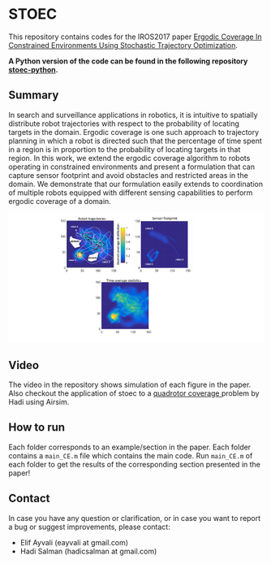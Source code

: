 # STOEC
This repository contains codes for the IROS2017 paper [Ergodic Coverage In Constrained Environments Using Stochastic Trajectory Optimization](http://biorobotics.ri.cmu.edu/papers/paperUploads/1707.04294.pdf).

**A Python version of the code can be found in the following repository [stoec-python](https://github.com/Hadisalman/search-coverage/tree/stoec).**

## Summary
In search and surveillance applications in robotics, it is intuitive to spatially distribute robot trajectories with respect to the probability of locating targets in the domain.
Ergodic coverage is one such approach to trajectory planning in which a robot is directed such that the percentage of time spent in a region is in proportion to the probability of locating targets
in that region. In this work, we extend the ergodic coverage algorithm to robots operating in constrained environments and present a formulation that can capture sensor footprint
and avoid obstacles and restricted areas in the domain. We demonstrate that our formulation easily extends to coordination of multiple robots equipped with different sensing capabilities to perform ergodic coverage of a domain.

![Example](./plot.png)

## Video
The video in the repository shows simulation of each figure in the paper. Also checkout the application of stoec to a [quadrotor coverage ](https://www.youtube.com/watch?v=ij7dZU_yoRI) problem by Hadi using Airsim. 


## How to run
Each folder corresponds to an example/section in the paper. Each folder contains a `main_CE.m` file which contains the main code. Run `main_CE.m` of each folder to get the results of the corresponding section presented in the paper!

## Contact
In case you have any question or clarification, or in case you want to report a bug or suggest improvements, please contact:

* Elif Ayvali (eayvali at gmail.com)
* Hadi Salman (hadicsalman at gmail.com)
